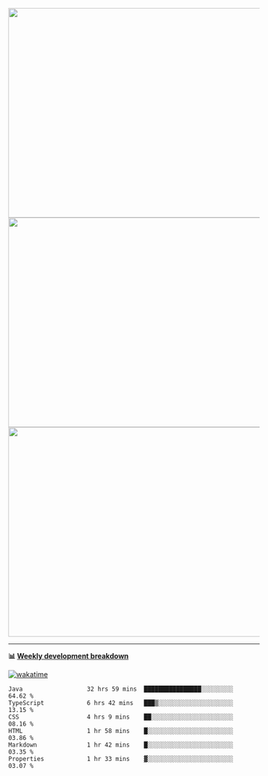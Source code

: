 <p float="left" align="middle"><img src="https://user-images.githubusercontent.com/56089155/195064669-12bd89bb-53c9-44b1-9fd8-993f93f585e1.png" width="600px" height="420px">
<img src="https://user-images.githubusercontent.com/56089155/195064706-c37aa3c8-f669-46c9-abba-1eadcbb910c5.png" width="600px" height="420px">
<img src="https://user-images.githubusercontent.com/56089155/195064753-0de674c7-4fc7-4831-a8a5-402e19cc77be.png" width="600px" height="420px"></p>

<hr />

**📊 [Weekly development breakdown](https://wakatime.com/@Ari24)**

[![wakatime](https://wakatime.com/badge/user/ca34c016-707f-4382-84cf-1823913a1423.svg)](https://wakatime.com/@ca34c016-707f-4382-84cf-1823913a1423)

<!--START_SECTION:waka-->

```text
Java                  32 hrs 59 mins  ████████████████░░░░░░░░░   64.62 %
TypeScript            6 hrs 42 mins   ███▒░░░░░░░░░░░░░░░░░░░░░   13.15 %
CSS                   4 hrs 9 mins    ██░░░░░░░░░░░░░░░░░░░░░░░   08.16 %
HTML                  1 hr 58 mins    █░░░░░░░░░░░░░░░░░░░░░░░░   03.86 %
Markdown              1 hr 42 mins    █░░░░░░░░░░░░░░░░░░░░░░░░   03.35 %
Properties            1 hr 33 mins    ▓░░░░░░░░░░░░░░░░░░░░░░░░   03.07 %
```

<!--END_SECTION:waka-->
